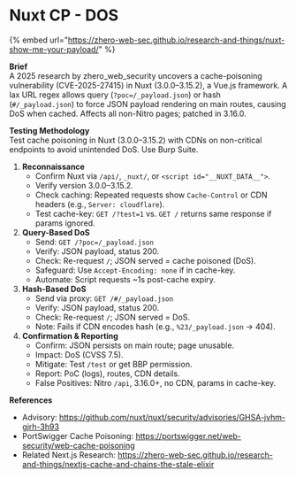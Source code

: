 # Nuxt CP - DOS

{% embed url="https://zhero-web-sec.github.io/research-and-things/nuxt-show-me-your-payload/" %}

**Brief**\
A 2025 research by zhero\_web\_security uncovers a cache-poisoning vulnerability (CVE-2025-27415) in Nuxt (3.0.0–3.15.2), a Vue.js framework. A lax URL regex allows query (`?poc=/_payload.json`) or hash (`#/_payload.json`) to force JSON payload rendering on main routes, causing DoS when cached. Affects all non-Nitro pages; patched in 3.16.0.

**Testing Methodology**\
Test cache poisoning in Nuxt (3.0.0–3.15.2) with CDNs on non-critical endpoints to avoid unintended DoS. Use Burp Suite.

1. **Reconnaissance**
   * Confirm Nuxt via `/api/`, `_nuxt/`, or `<script id="__NUXT_DATA__">`.
   * Verify version 3.0.0–3.15.2.
   * Check caching: Repeated requests show `Cache-Control` or CDN headers (e.g., `Server: cloudflare`).
   * Test cache-key: `GET /?test=1` vs. `GET /` returns same response if params ignored.
2. **Query-Based DoS**
   * Send: `GET /?poc=/_payload.json`
   * Verify: JSON payload, status 200.
   * Check: Re-request `/`; JSON served = cache poisoned (DoS).
   * Safeguard: Use `Accept-Encoding: none` if in cache-key.
   * Automate: Script requests \~1s post-cache expiry.
3. **Hash-Based DoS**
   * Send via proxy: `GET /#/_payload.json`
   * Verify: JSON payload, status 200.
   * Check: Re-request `/`; JSON served = DoS.
   * Note: Fails if CDN encodes hash (e.g., `%23/_payload.json` → 404).
4. **Confirmation & Reporting**
   * Confirm: JSON persists on main route; page unusable.
   * Impact: DoS (CVSS 7.5).
   * Mitigate: Test `/test` or get BBP permission.
   * Report: PoC (logs), routes, CDN details.
   * False Positives: Nitro `/api`, 3.16.0+, no CDN, params in cache-key.

**References**

* Advisory: https://github.com/nuxt/nuxt/security/advisories/GHSA-jvhm-gjrh-3h93
* PortSwigger Cache Poisoning: https://portswigger.net/web-security/web-cache-poisoning
* Related Next.js Research: https://zhero-web-sec.github.io/research-and-things/nextjs-cache-and-chains-the-stale-elixir
